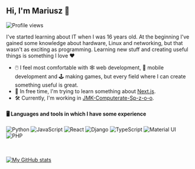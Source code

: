 ## Hi, I'm Mariusz 👋

![Profile views](https://komarev.com/ghpvc/?username=nomariusz)

I've started learning about IT when I was 16 years old. At the beginning I've gained some knowledge about hardware, Linux and networking, but that wasn't as exciting as programming. Learning new stuff and creating useful things is something I love ❤️

* 🖱️ I feel most comfortable with 🕸️ web development, 📱 mobile development and 🕹️ making games, but every field where I can create something useful is great.
* 📖 In free time, I'm trying to learn something about [Next.js](https://nextjs.org/).
* 🛠️ Currently, I'm working in [JMK-Computerate-Sp-z-o-o](https://github.com/JMK-Computerate-Sp-z-o-o).

#### 🖥️ Languages and tools in which I have some experience
<div>
<img src="https://img.shields.io/badge/Python-FFD43B?style=for-the-badge&logo=python&logoColor=blue" alt="Python">
<img src="https://img.shields.io/badge/JavaScript-323330?style=for-the-badge&logo=javascript&logoColor=F7DF1E" alt="JavaScript">
<img src="https://img.shields.io/badge/React-20232A?style=for-the-badge&logo=react&logoColor=61DAFB" alt="React">
<img src="https://img.shields.io/badge/Django-092E20?style=for-the-badge&logo=django&logoColor=green" alt="Django">
<img src="https://img.shields.io/badge/TypeScript-007ACC?style=for-the-badge&logo=typescript&logoColor=white" alt="TypeScript">
<img src="https://img.shields.io/badge/Material%20UI-007FFF?style=for-the-badge&logo=mui&logoColor=white" alt="Material UI">
<img src="https://img.shields.io/badge/PHP-777BB4?style=for-the-badge&logo=php&logoColor=white" alt="PHP">
</div>

<br />
<br />

[![My GitHub stats](https://github-readme-stats.vercel.app/api?username=NoMariusz&count_private=true&show_icons=true&theme=tokyonight&icon_color=f0dc4e)](https://github.com/anuraghazra/github-readme-stats)
